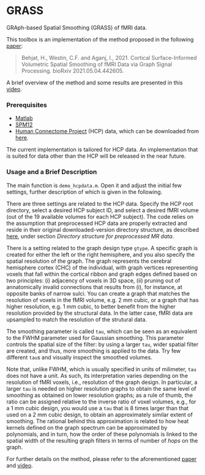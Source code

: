 # GRASS

GRAph-based Spatial Smoothing (GRASS) of fMRI data.

This toolbox is an implementation of the method proposed in the following [paper](https://doi.org/10.1101/2021.05.04.442605):

> Behjat, H., Westin, C.F. and Aganj, I., 2021. Cortical Surface-Informed Volumetric Spatial Smoothing of fMRI Data via Graph Signal Processing. bioRxiv 2021.05.04.442605.

A brief overview of the method and some results are presented in this [video](https://www.youtube.com/watch?v=gUtLZBCto-E).

### Prerequisites
- [Matlab](https://se.mathworks.com/products/matlab.html)
- [SPM12](https://www.fil.ion.ucl.ac.uk/spm/software/spm12/)
- [Human Connectome Project](http://www.humanconnectomeproject.org/) (HCP) data, which can be downloaded from [here](https://db.humanconnectome.org/). 

The current implementation is tailored for HCP data. An implementation that is suited for data other than the HCP will be released in the near future. 

### Usage and a Brief Description
The main function is `demo_hcpdata.m`. Open it and adjust the initial few settings, further description of which is given in the following. 

There are three settings are related to the HCP data. Specify the HCP root directory, select a desired HCP subject ID, and select a desired fMRI volume (out of the 19 available volumes for each HCP subject). The code relies on the assumption that preprocessed HCP data are properly extracted and reside in their original downloaded-version directory structure, as described [here](https://www.humanconnectome.org/storage/app/media/documentation/s1200/HCP_S1200_Release_Reference_Manual.pdf), under section *Directory structure for preprocessed MR data*. 

There is a setting related to the graph design type `gtype`. A specific graph is created for either the left or the right hemisphere, and you also specify the spatial resolution of the graph. The graph represents the cerebral hemisphere cortex (CHC) of the individual, with graph vertices representing voxels that fall within the cortical ribbon and graph edges defined based on two principles: (i) adjacency of voxels in 3D space, (ii) pruning out of annatomically invalid connections that results from (i), for instance, at opposite banks of narrow sulci. You can create a graph that matches the resolution of voxels in the fMRI volume, e.g. 2 mm cubic, or a graph that has higher resolution, e.g. 1 mm cubic, to better benefit from the higher resolution provided by the structural data. In the latter case, fMRI data are upsampled to match the resolution of the strutural data. 

The smoothing parameter is called `tau`, which can be seen as an equivalent to the FWHM parameter used for Gaussian smoothing. This parameter controls the spatial size of the filter: by using a larger `tau`, wider spatial filter are created, and thus, more smoothing is applied to the data. Try few different `tau`s and visually inspect the smoothed volumes. 

Note that, unlike FWHM, which is usually specified in units of milimeter, `tau` does not have a unit. As such, its interpretation varies depending on the resolution of fMRI voxels, i.e., resolution of the graph design. In particular, a larger `tau` is needed on higher resolution graphs to obtain the same level of smoothing as obtained on lower resolution graphs; as a rule of thumb, the ratio can be assigned relative to the inverse ratio of voxel volumes, e.g., for a 1 mm cubic design, you would use a      `tau` that is 8 times larger than that used on a 2 mm cubic design, to obtain an approximately similar extent of smoothing. The rational behind this approximation is related to how heat kernels defined on the graph spectrum can be approximated by polynomials, and in turn, how the order of these polynomials is linked to the spatial width of the resulting graph filters in terms of number of *hops* on the graph.   

      
For further details on the method, please refer to the aforementioned [paper](https://doi.org/10.1101/2021.05.04.442605) and [video](https://www.youtube.com/watch?v=gUtLZBCto-E).
    